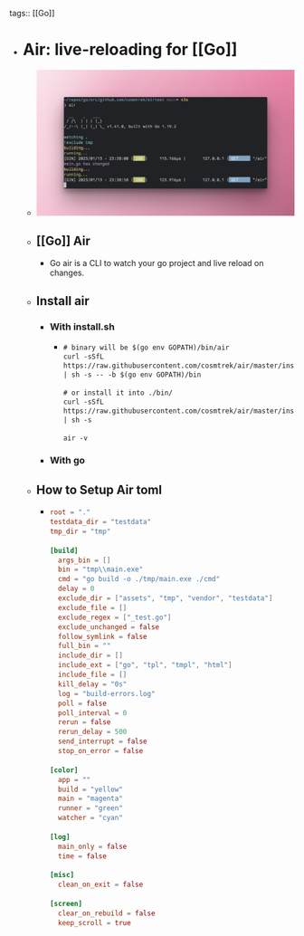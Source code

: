 tags:: [[Go]]

- # Air: live-reloading for [[Go]]
	- ![air.png](../assets/air_1690519098596_0.png)
	- ## [[Go]] Air
		- Go air is a CLI to watch your go project and live reload on changes.
	- ## Install air
		- ### With install.sh
			- ```shell
			  # binary will be $(go env GOPATH)/bin/air
			  curl -sSfL https://raw.githubusercontent.com/cosmtrek/air/master/install.sh | sh -s -- -b $(go env GOPATH)/bin
			  
			  # or install it into ./bin/
			  curl -sSfL https://raw.githubusercontent.com/cosmtrek/air/master/install.sh | sh -s
			  
			  air -v
			  ```
		- ### With go
	- ## How to Setup Air toml
		- ```toml
		  root = "."
		  testdata_dir = "testdata"
		  tmp_dir = "tmp"
		  
		  [build]
		    args_bin = []
		    bin = "tmp\\main.exe"
		    cmd = "go build -o ./tmp/main.exe ./cmd"
		    delay = 0
		    exclude_dir = ["assets", "tmp", "vendor", "testdata"]
		    exclude_file = []
		    exclude_regex = ["_test.go"]
		    exclude_unchanged = false
		    follow_symlink = false
		    full_bin = ""
		    include_dir = []
		    include_ext = ["go", "tpl", "tmpl", "html"]
		    include_file = []
		    kill_delay = "0s"
		    log = "build-errors.log"
		    poll = false
		    poll_interval = 0
		    rerun = false
		    rerun_delay = 500
		    send_interrupt = false
		    stop_on_error = false
		  
		  [color]
		    app = ""
		    build = "yellow"
		    main = "magenta"
		    runner = "green"
		    watcher = "cyan"
		  
		  [log]
		    main_only = false
		    time = false
		  
		  [misc]
		    clean_on_exit = false
		  
		  [screen]
		    clear_on_rebuild = false
		    keep_scroll = true
		  ```